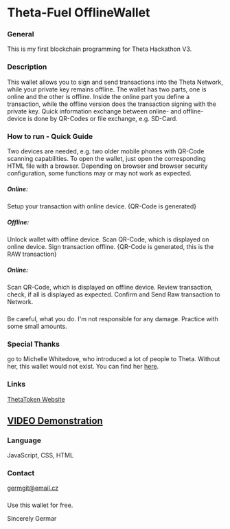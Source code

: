# Theta-Fuel OfflineWallet

### General
This is my first blockchain programming for Theta Hackathon V3.

### Description
This wallet allows you to sign and send transactions into the Theta Network, while your private key remains offline.
The wallet has two parts, one is online and the other is offline.
Inside the online part you define a transaction, while the offline version does the transaction signing with the private key.
Quick information exchange between online- and offline- device is done by QR-Codes or file exchange, e.g. SD-Card.

### How to run - Quick Guide
Two devices are needed, e.g. two older mobile phones with QR-Code scanning capabilities.
To open the wallet, just open the corresponding HTML file with a browser.
Depending on browser and browser security configuration, some functions may or may not work as expected.

#####  Online:  
Setup your transaction with online device. {QR-Code is generated}
#####  Offline: 
Unlock wallet with offline device.
Scan QR-Code, which is displayed on online device.
Sign transaction offline. {QR-Code is generated, this is the RAW transaction}
#####  Online:  
Scan QR-Code, which is displayed on offline device.
Review transaction, check, if all is displayed as expected.
Confirm and Send Raw transaction to Network.

### 
Be careful, what you do. I'm not responsible for any damage. Practice with some small amounts.

### Special Thanks
go to Michelle Whitedove, who introduced a lot of people to Theta. 
Without her, this wallet would not exist. You can find her [here](https://www.michellewhitedove.com).

### Links
[ThetaToken Website](https://www.thetatoken.org)

## [VIDEO Demonstration](https://vimeo.com/649517724)

### Language
JavaScript, CSS, HTML

### Contact
germgit@email.cz

###
Use this wallet for free.

Sincerely 
Germar
